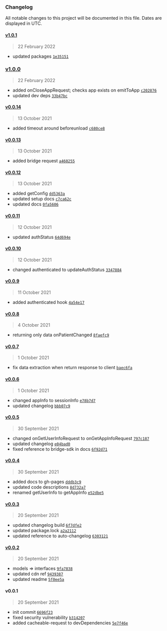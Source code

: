 ### Changelog

All notable changes to this project will be documented in this file. Dates are displayed in UTC.

#### [v1.0.1](https://github.com/arrowhealth/bridge-sdk/compare/v1.0.0...v1.0.1)

> 22 February 2022

- updated packages [`1e35151`](https://github.com/arrowhealth/bridge-sdk/commit/1e35151a7199dba1881f0d6fc86e4280906b6f42)

### [v1.0.0](https://github.com/arrowhealth/bridge-sdk/compare/v0.0.14...v1.0.0)

> 22 February 2022

- added onCloseAppRequest; checks app exists on emitToApp [`c202876`](https://github.com/arrowhealth/bridge-sdk/commit/c202876dc2170a75ecbffa97c3317bbefb27108b)
- updated dev deps [`33b47bc`](https://github.com/arrowhealth/bridge-sdk/commit/33b47bc2dfa5854bff5e876c8ba6f97b8de159aa)

#### [v0.0.14](https://github.com/arrowhealth/bridge-sdk/compare/v0.0.13...v0.0.14)

> 13 October 2021

- added timeout around beforeunload [`c680ce8`](https://github.com/arrowhealth/bridge-sdk/commit/c680ce8d7d5d565fecd1984095eeb9596dc0215a)

#### [v0.0.13](https://github.com/arrowhealth/bridge-sdk/compare/v0.0.12...v0.0.13)

> 13 October 2021

- added bridge request [`a460255`](https://github.com/arrowhealth/bridge-sdk/commit/a460255c98b289048f7cbc20cbe133cbb5702f3a)

#### [v0.0.12](https://github.com/arrowhealth/bridge-sdk/compare/v0.0.11...v0.0.12)

> 13 October 2021

- added getConfig [`dd5363a`](https://github.com/arrowhealth/bridge-sdk/commit/dd5363aac965197ef7d1893168d679e776d3e11b)
- updated setup docs [`c7ca62c`](https://github.com/arrowhealth/bridge-sdk/commit/c7ca62ce5a85eccafd3d1b83483fecb71b08223d)
- updated docs [`0fa5606`](https://github.com/arrowhealth/bridge-sdk/commit/0fa56062f1dcf6e7edac84ae5b531ffc57921c2c)

#### [v0.0.11](https://github.com/arrowhealth/bridge-sdk/compare/v0.0.10...v0.0.11)

> 12 October 2021

- updated authStatus [`64d694e`](https://github.com/arrowhealth/bridge-sdk/commit/64d694e800f549f545712596c87eae7e573fab68)

#### [v0.0.10](https://github.com/arrowhealth/bridge-sdk/compare/v0.0.9...v0.0.10)

> 12 October 2021

- changed authenticated to updateAuthStatus [`3347884`](https://github.com/arrowhealth/bridge-sdk/commit/33478840baec78951f09918c954a39fdcb9f1993)

#### [v0.0.9](https://github.com/arrowhealth/bridge-sdk/compare/v0.0.8...v0.0.9)

> 11 October 2021

- added authenticated hook [`4a54e17`](https://github.com/arrowhealth/bridge-sdk/commit/4a54e1778f8ab943b6ff39b84f9255cb44b57f94)

#### [v0.0.8](https://github.com/arrowhealth/bridge-sdk/compare/v0.0.7...v0.0.8)

> 4 October 2021

- returning only data onPatientChanged [`8faefc9`](https://github.com/arrowhealth/bridge-sdk/commit/8faefc9905303f58050ff17661e34b6c656f4161)

#### [v0.0.7](https://github.com/arrowhealth/bridge-sdk/compare/v0.0.6...v0.0.7)

> 1 October 2021

- fix data extraction when return response to client [`baec6fa`](https://github.com/arrowhealth/bridge-sdk/commit/baec6fad4911ea9f21bdef92a46652d1b3c98c3e)

#### [v0.0.6](https://github.com/arrowhealth/bridge-sdk/compare/v0.0.5...v0.0.6)

> 1 October 2021

- changed appInfo to sessionInfo [`e78b7d7`](https://github.com/arrowhealth/bridge-sdk/commit/e78b7d7b019c96899440845608299c8645f16b8a)
- updated changelog [`bbb07c9`](https://github.com/arrowhealth/bridge-sdk/commit/bbb07c98a92dbc49db72a02d2a5c0f5893df38d0)

#### [v0.0.5](https://github.com/arrowhealth/bridge-sdk/compare/v0.0.4...v0.0.5)

> 30 September 2021

- changed onGetUserInfoRequest to onGetAppInfoRequest [`797c187`](https://github.com/arrowhealth/bridge-sdk/commit/797c187afe29e2ad7dc4a322c3d0a8b98f97ff6c)
- updated changelog [`e04bad0`](https://github.com/arrowhealth/bridge-sdk/commit/e04bad05194caf18ede681d06c3d8b33583ec9e5)
- fixed reference to bridge-sdk in docs [`6f92d71`](https://github.com/arrowhealth/bridge-sdk/commit/6f92d71e7f2654e798c9828fe0a8d4e8789f5256)

#### [v0.0.4](https://github.com/arrowhealth/bridge-sdk/compare/v0.0.3...v0.0.4)

> 30 September 2021

- added docs to gh-pages [`dddb3c9`](https://github.com/arrowhealth/bridge-sdk/commit/dddb3c93b64527f9532a860bb770fe4df54d0d84)
- updated code descriptions [`8d732a7`](https://github.com/arrowhealth/bridge-sdk/commit/8d732a7490b6c0bf788944bf3d187504754e0200)
- renamed getUserInfo to getAppInfo [`e52dbe5`](https://github.com/arrowhealth/bridge-sdk/commit/e52dbe57eb3b38f3aa02e5e9479e808ba5dc7e68)

#### [v0.0.3](https://github.com/arrowhealth/bridge-sdk/compare/v0.0.2...v0.0.3)

> 20 September 2021

- updated changelog build [`6f7dfe2`](https://github.com/arrowhealth/bridge-sdk/commit/6f7dfe252aece53a7e1775d29da17b11e018f435)
- updated package.lock [`a2a2112`](https://github.com/arrowhealth/bridge-sdk/commit/a2a21122da679cf2647b13b3d93648e53fe75aa8)
- updated reference to auto-changelog [`6303121`](https://github.com/arrowhealth/bridge-sdk/commit/6303121bf0ce207fe1bdc1257d201d787e9907d9)

#### [v0.0.2](https://github.com/arrowhealth/bridge-sdk/compare/v0.0.1...v0.0.2)

> 20 September 2021

- models =&gt; interfaces [`9fa7838`](https://github.com/arrowhealth/bridge-sdk/commit/9fa7838e1b918f20bb31f9c69e1b6f959b77ad33)
- updated cdn ref [`9439387`](https://github.com/arrowhealth/bridge-sdk/commit/94393878e2653cdef9dfb758bf87e4fc11e2edc6)
- updated readme [`5f0ee5a`](https://github.com/arrowhealth/bridge-sdk/commit/5f0ee5ac062b973df88ae2a32732c91492e3043d)

#### v0.0.1

> 20 September 2021

- init commit [`6696f23`](https://github.com/arrowhealth/bridge-sdk/commit/6696f23aa46a699f58b47d4874ee13b21980b597)
- fixed security vulnerability [`b314207`](https://github.com/arrowhealth/bridge-sdk/commit/b314207d20ff85a167f53f272f7de48fc116626b)
- added cacheable-request to devDependencies [`5e7f46e`](https://github.com/arrowhealth/bridge-sdk/commit/5e7f46e9fa9044bbe898f067498c5ffe50d1e0dc)
